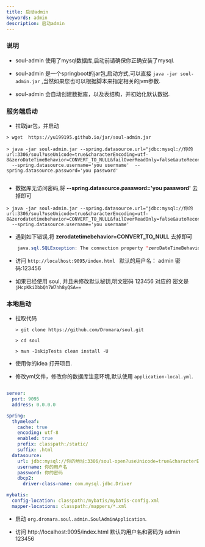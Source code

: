 ```yaml
---
title: 启动admin
keywords: admin
description: 启动admin
---
```



### 说明

 * soul-admin 使用了mysql数据库,启动前请确保你正确安装了mysql.

 * soul-admin 是一个springboot的jar包,启动方式,可以直接 `java -jar soul-admin.jar` ,当然如果您也可以根据脚本来指定相关的jvm参数.
 
 * soul-admin 会自动创建数据库，以及表结构，并初始化默认数据.

### 服务端启动

* 拉取jar包，并启动
```
> wget  https://yu199195.github.io/jar/soul-admin.jar

> java -jar soul-admin.jar --spring.datasource.url="jdbc:mysql://你的url:3306/soul?useUnicode=true&characterEncoding=utf-8&zeroDateTimeBehavior=CONVERT_TO_NULL&failOverReadOnly=false&autoReconnect=true&useSSL=false"  
  --spring.datasource.username='you username'  --spring.datasource.password='you password'
 
```
* 数据库无访问密码,将 **--spring.datasource.password='you password'** 去掉即可
```
> java -jar soul-admin.jar --spring.datasource.url="jdbc:mysql://你的url:3306/soul?useUnicode=true&characterEncoding=utf-8&zerodatetimebehavior=CONVERT_TO_NULL&failOverReadOnly=false&autoReconnect=true&useSSL=false"  
  --spring.datasource.username='you username' 
```
* 遇到如下错误,将 **zerodatetimebehavior=CONVERT_TO_NULL** 去掉即可
```java
    java.sql.SQLException: The connection property 'zeroDateTimeBehavior' only accepts values of the form: 'exception', 'round' or 'convertToNull'. The value 'CONVERT_TO_NULL' is not in this set.
```
* 访问 `http://localhost:9095/index.html ` 默认的用户名： admin  密码:123456

* 如果已经使用 soul, 并且未修改默认秘钥,明文密码 123456 对应的 密文是 `jHcpKkiDbbQh7W7hh8yQSA==`
### 本地启动
 

*  拉取代码
   ```
   > git clone https://github.com/Dromara/soul.git

   > cd soul

   > mvn -DskipTests clean install -U
   ```
   
 * 使用你的idea 打开项目.
 * 修改yml文件，修改你的数据库注意环境,默认使用 `application-local.yml`.
```yml

server:
  port: 9095
  address: 0.0.0.0

spring:
  thymeleaf:
    cache: true
    encoding: utf-8
    enabled: true
    prefix: classpath:/static/
    suffix: .html
  datasource:
    url: jdbc:mysql://你的地址:3306/soul-open?useUnicode=true&characterEncoding=utf-8&zeroDateTimeBehavior=CONVERT_TO_NULL&failOverReadOnly=false&autoReconnect=true&useSSL=false
    username: 你的用户名
    password: 你的密码
    dbcp2:
      driver-class-name: com.mysql.jdbc.Driver

mybatis:
  config-location: classpath:/mybatis/mybatis-config.xml
  mapper-locations: classpath:/mappers/*.xml

```

* 启动 `org.dromara.soul.admin.SoulAdminApplication`.

* 访问  http://localhost:9095/index.html  默认的用户名和密码为 admin 123456


 
